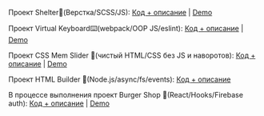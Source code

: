Проект Shelter🐶(Верстка/SCSS/JS): [Код + описание](https://github.com/shmykovandrey/shelter) | [Demo](https://shmykovandrey.github.io/shelter/shelter/pages/main/) 

Проект Virtual Keyboard⌨️(webpack/OOP JS/eslint): [Код + описание](https://github.com/shmykovandrey/virtual-keyboard) | [Demo](https://shmykovandrey.github.io/virtual-keyboard/)

Проект CSS Mem Slider 🐸(чистый HTML/CSS без JS и наворотов): [Код + описание](https://github.com/shmykovandrey/cssMemSlider) | [Demo](https://shmykovandrey.github.io/cssMemSlider/cssMemSlider/)

Проект HTML Builder 📁(Node.js/async/fs/events): [Код + описание](https://github.com/shmykovandrey/HTML-builder)

В процессе выполнения проект Burger Shop 🍔(React/Hooks/Firebase auth): [Код + описание](https://github.com/shmykovandrey/burger-shop/tree/gh-pages) | [Demo](https://shmykovandrey.github.io/burger-shop/)
